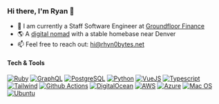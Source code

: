 ### Hi there, I'm Ryan 👋

* 💼 I am currently a Staff Software Engineer at [Groundfloor Finance](https://groundfloor.com)
* 🌎 A [digital nomad](https://en.wikipedia.org/wiki/Digital_nomad) with a stable homebase near Denver
* 📫 Feel free to reach out: hi@rhyn0bytes.net

#### Tech & Tools

[![Ruby](https://img.shields.io/badge/Ruby-CC342D?style=for-the-badge&logo=ruby&logoColor=white)](#)
[![GraphQL](https://img.shields.io/badge/GraphQl-E10098?style=for-the-badge&logo=graphql&logoColor=white)](#)
[![PostgreSQL](https://img.shields.io/badge/PostgreSQL-316192?style=for-the-badge&logo=postgresql&logoColor=white)](#)
[![Python](https://img.shields.io/badge/Python-FFD43B?style=for-the-badge&logo=python&logoColor=blue)](#)
[![VueJS](https://img.shields.io/badge/Vue%20js-35495E?style=for-the-badge&logo=vuedotjs&logoColor=4FC08D)](#)
[![Typescript](https://img.shields.io/badge/TypeScript-007ACC?style=for-the-badge&logo=typescript&logoColor=white)](#)
[![Tailwind](https://img.shields.io/badge/Tailwind_CSS-38B2AC?style=for-the-badge&logo=tailwind-css&logoColor=white)](#)
[![Github Actions](https://img.shields.io/badge/Github%20Actions-282a2e?style=for-the-badge&logo=githubactions&logoColor=367cfe)](#)
[![DigitalOcean](https://img.shields.io/badge/Digital_Ocean-0080FF?style=for-the-badge&logo=DigitalOcean&logoColor=white)](#)
[![AWS](https://img.shields.io/badge/Amazon_Web_Services-FF9900?style=for-the-badge&logo=amazonwebservices&logoColor=white)](#)
[![Azure](https://img.shields.io/badge/microsoft%20azure-0089D6?style=for-the-badge&logo=microsoft-azure&logoColor=white)](#)
[![Mac OS](https://img.shields.io/badge/mac%20os-000000?style=for-the-badge&logo=apple&logoColor=white)](#)
[![Ubuntu](https://img.shields.io/badge/Ubuntu-E95420?style=for-the-badge&logo=ubuntu&logoColor=white)](#)

<!--
**rhyn0bytes/rhyn0bytes** is a ✨ _special_ ✨ repository because its `README.md` (this file) appears on your GitHub profile.

Here are some ideas to get you started:

- 🔭 I’m currently working on ...
- 🌱 I’m currently learning ...
- 👯 I’m looking to collaborate on ...
- 🤔 I’m looking for help with ...
- 💬 Ask me about ...
- 📫 How to reach me: ...
- 😄 Pronouns: ...
- ⚡ Fun fact: ...
-->
